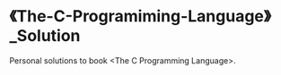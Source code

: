 # 《The-C-Programiming-Language》_Solution
Personal solutions to book &lt;The C Programming Language>.
